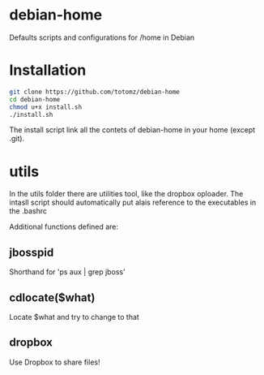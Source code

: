 debian-home
===========

Defaults scripts and configurations for /home in Debian

Installation
============
```bash
git clone https://github.com/totomz/debian-home
cd debian-home
chmod u+x install.sh
./install.sh
```

The install script link all the contets of debian-home in your home (except .git).

utils
=====
In the utils folder there are utilities tool, like the dropbox oploader. The intasll script should automatically put alais reference to the executables in the .bashrc


Additional functions defined are:

jbosspid
--------
Shorthand for 'ps aux | grep jboss'

cdlocate($what)
--------
Locate $what and try to change to that


dropbox
-------
Use Dropbox to share files!
